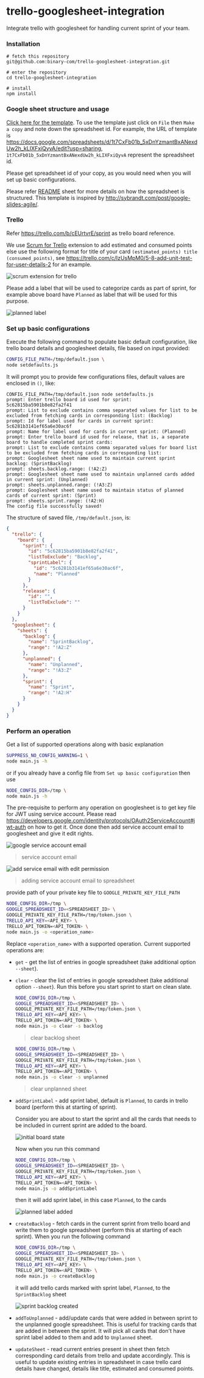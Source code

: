 # trello-googlesheet-integration

Integrate trello with googlesheet for handling current sprint of your team. 

### Installation

```
# fetch this repository
git@github.com:binary-com/trello-googlesheet-integration.git

# enter the repository
cd trello-googlesheet-integration

# install
npm install
````

### Google sheet structure and usage

[Click here for the template](https://docs.google.com/spreadsheets/d/1t7CxFb01b_5xDnYzmantBxANexdUw2h_kLIXFxiQyvA/edit?usp=sharing).  To use the template just click on `File` then `Make a copy` and note down the spreadsheet id. For example, the URL of template is https://docs.google.com/spreadsheets/d/1t7CxFb01b_5xDnYzmantBxANexdUw2h_kLIXFxiQyvA/edit?usp=sharing,  `1t7CxFb01b_5xDnYzmantBxANexdUw2h_kLIXFxiQyvA` represent the spreadsheet id.

Please get spreadsheet id of your copy, as you would need when you will set up basic configurations.

Please refer [README](https://docs.google.com/spreadsheets/d/1t7CxFb01b_5xDnYzmantBxANexdUw2h_kLIXFxiQyvA/edit#gid=1934298268) sheet for more details on how the spreadsheet is structured. This template is inspired by http://sybrandt.com/post/google-slides-agile/.

### Trello

Refer https://trello.com/b/cEUrtvrE/sprint as trello board reference. 

We use [Scrum for Trello](https://chrome.google.com/webstore/detail/scrum-for-trello/jdbcdblgjdpmfninkoogcfpnkjmndgje?hl=en) extension to add estimated and consumed points else use the following format for title of your card `(estimated_points) title (consumed_points)`, see https://trello.com/c/IzUsMpM0/5-8-add-unit-test-for-user-details-2 for an example.

![scrum extension for trello](files/images/scrum_for_trello.png)

Please add a label that will be used to categorize cards as part of sprint, for example above board have `Planned` as label that will be used for this purpose.

![planned label](files/images/planned_label.png)

### Set up basic configurations

Execute the following command to populate basic default configuration, like trello board details and googlesheet details, file based on input provided:

```bash
CONFIG_FILE_PATH=/tmp/default.json \
node setdefaults.js
```

It will prompt you to provide few configurations files, default values are enclosed in `()`, like: 

```
CONFIG_FILE_PATH=/tmp/default.json node setdefaults.js
prompt: Enter trello board id used for sprint: 5c62815ba5901b8e82fa2f41
prompt: List to exclude contains comma separated values for list to be excluded from fetching cards in corresponding list: (Backlog) 
prompt: Id for label used for cards in current sprint: 5c6281b3141ef65a6e30ac6f
prompt: Name for label used for cards in current sprint: (Planned) 
prompt: Enter trello board id used for release, that is, a separate board to handle completed sprint cards: 
prompt: List to exclude contains comma separated values for board list to be excluded from fetching cards in corresponding list: 
prompt: Googlesheet sheet name used to maintain current sprint backlog: (SprintBacklog) 
prompt: sheets.backlog.range: (!A2:Z) 
prompt: Googlesheet sheet name used to maintain unplanned cards added in current sprint: (Unplanned) 
prompt: sheets.unplanned.range: (!A3:Z) 
prompt: Googlesheet sheet name used to maintain status of planned cards of current sprint: (Sprint) 
prompt: sheets.sprint.range: (!A2:H) 
The config file successfully saved!
```

The structure of saved file, `/tmp/default.json`, is:

```json
{
  "trello": {
    "board": {
      "sprint": {
        "id": "5c62815ba5901b8e82fa2f41",
        "listToExclude": "Backlog",
        "sprintLabel": {
          "id": "5c6281b3141ef65a6e30ac6f",
          "name": "Planned"
        }
      },
      "release": {
        "id": "",
        "listToExclude": ""
      }
    }
  },
  "googlesheet": {
    "sheets": {
      "backlog": {
        "name": "SprintBacklog",
        "range": "!A2:Z"
      },
      "unplanned": {
        "name": "Unplanned",
        "range": "!A3:Z"
      },
      "sprint": {
        "name": "Sprint",
        "range": "!A2:H"
      }
    }
  }
}
```

### Perform an operation

Get a list of supported operations along with basic explanation

```bash
SUPPRESS_NO_CONFIG_WARNING=1 \
node main.js -h
```

or if you already have a config file from `Set up basic configuration` then use 

```bash
NODE_CONFIG_DIR=/tmp \
node main.js -h
```

The pre-requisite to perform any operation on googlesheet is to get key file for JWT using service account. Please read https://developers.google.com/identity/protocols/OAuth2ServiceAccount#jwt-auth on how to get it. Once done then add service account email to googlesheet and give it edit rights.

![google service account email](files/images/google_service_account_email.png)

> service account email

![add service email with edit permission](files/images/add_service_email.png)

> adding service account email to spreadsheet

provide path of your private key file to `GOOGLE_PRIVATE_KEY_FILE_PATH`

```bash
NODE_CONFIG_DIR=/tmp \
GOOGLE_SPREADSHEET_ID=<SPREADSHEET_ID> \
GOOGLE_PRIVATE_KEY_FILE_PATH=/tmp/token.json \
TRELLO_API_KEY=<API_KEY> \
TRELLO_API_TOKEN=<API_TOKEN> \
node main.js -o <operation_name>
```

Replace `<operation_name>` with a supported operation. Current supported operations are:

- `get` - get the list of entries in google spreadsheet (take additional option `--sheet`).

- `clear` - clear the list of entries in google spreadsheet (take additional option `--sheet`). Run this before you start sprint to start on clean slate.

  ```bash
  NODE_CONFIG_DIR=/tmp \
  GOOGLE_SPREADSHEET_ID=<SPREADSHEET_ID> \
  GOOGLE_PRIVATE_KEY_FILE_PATH=/tmp/token.json \
  TRELLO_API_KEY=<API_KEY> \
  TRELLO_API_TOKEN=<API_TOKEN> \
  node main.js -o clear -s backlog
  ```

  > clear backlog sheet

  ```bash
  NODE_CONFIG_DIR=/tmp \
  GOOGLE_SPREADSHEET_ID=<SPREADSHEET_ID> \
  GOOGLE_PRIVATE_KEY_FILE_PATH=/tmp/token.json \
  TRELLO_API_KEY=<API_KEY> \
  TRELLO_API_TOKEN=<API_TOKEN> \
  node main.js -o clear -s unplanned
  ```

  > clear unplanned sheet

- `addSprintLabel` - add sprint label, default is `Planned`, to cards in trello board (perform this at starting of sprint).

  Consider you are about to start the sprint and all the cards that needs to be included in current sprint are added to the board. 

  ![initial board state](files/images/initial_board_state.png)

  Now when you run this command

  ```bash
  NODE_CONFIG_DIR=/tmp \
  GOOGLE_SPREADSHEET_ID=<SPREADSHEET_ID> \
  GOOGLE_PRIVATE_KEY_FILE_PATH=/tmp/token.json \
  TRELLO_API_KEY=<API_KEY> \
  TRELLO_API_TOKEN=<API_TOKEN> \
  node main.js -o addSprintLabel
  ```

  then it will add sprint label, in this case `Planned`, to the cards

  ![planned label added](files/images/sprint_planned_label.png)

- `createBacklog`  - fetch cards in the current sprint from trello board and write them to google spreadsheet (perform this at starting of each sprint). When you run the following command

  ```bash
  NODE_CONFIG_DIR=/tmp \
  GOOGLE_SPREADSHEET_ID=<SPREADSHEET_ID> \
  GOOGLE_PRIVATE_KEY_FILE_PATH=/tmp/token.json \
  TRELLO_API_KEY=<API_KEY> \
  TRELLO_API_TOKEN=<API_TOKEN> \
  node main.js -o createBacklog
  ```

  it will add trello cards marked with sprint label, `Planned`, to the `SprintBacklog` sheet

  ![sprint backlog created](files/images/sprint_backlog_created.png)

- `addToUnplanned` - add/update cards that were added in between sprint to the unplanned google spreadsheet.  This is useful for tracking cards that are added in between the sprint. It will pick all cards that don't have sprint label added to them and add to `Unplanned` sheet.

- `updateSheet` - read current entries present in sheet then fetch corresponding card details from trello and update accordingly. This is useful to update existing entries in spreadsheet in case trello card details have changed, details like title, estimated and consumed points.
